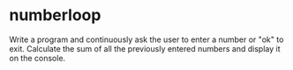 # numberloop
Write a program and continuously ask the user to enter a number or "ok" to exit. Calculate the sum of all the previously entered numbers and display it on the console.
 

